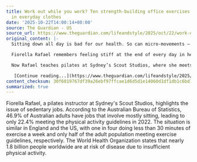 ```yaml
---
title: Work out while you work? Ten strength-building office exercises you can do
  in everyday clothes
date: '2025-10-22T14:00:14+00:00'
source: The Guardian - US
source_url: https://www.theguardian.com/lifeandstyle/2025/oct/22/work-out-while-you-work-10-strength-building-office-exercises-you-can-do-in-everyday-clothes
original_content: |-
  Sitting down all day is bad for our health. So can micro-movements – three minutes at a time – help us get fitter?

  Fiorella Rafael remembers feeling stiff at the end of every day in her old office job. “That lack of movement would creep up and compound over the week,” she says. Though standing and walking meetings were encouraged, with deadlines to meet it wasn’t always tenable. “It’s partly what drove me to become a pilates instructor,” she says.

  Now Rafael teaches pilates at Sydney’s Scout Studios, where she meets people like me who spend far too much time sitting. According to [the Australian Bureau of Statistics](https://www.abs.gov.au/statistics/health/health-conditions-and-risks/physical-activity/latest-release), 46.9% of Australian adults described their jobs as mostly sitting down, which might explain why [only 22.4% of Australian adults met the physical activity guidelines in 2022.](https://www.abs.gov.au/statistics/health/health-conditions-and-risks/physical-activity/latest-release) In England, one in four [do less than 30 minutes of exercise a week](https://www.sportengland.org/news-and-inspiration/record-numbers-playing-sport-and-taking-part-physical-activity), and in the US only about [half of the adult population](https://www.cdc.gov/nchs/fastats/exercise.htm) is meeting [the guidelines](https://odphp.health.gov/sites/default/files/2019-09/Physical_Activity_Guidelines_2nd_edition.pdf) of at least 150 minutes of moderate-intensity exercise or 75 minutes of vigorous exercise a week. Worldwide, that’s nearly [1.8 billion](https://www.who.int/news/item/26-06-2024-nearly-1.8-billion-adults-at-risk-of-disease-from-not-doing-enough-physical-activity) people, says the World Health Organization.

   [Continue reading...](https://www.theguardian.com/lifeandstyle/2025/oct/22/work-out-while-you-work-10-strength-building-office-exercises-you-can-do-in-everyday-clothes)
content_checksum: 30f6019767df39a26ebf97ffcae1d6d5d1e14060d1df1db1c6bd1fdace4541fa
summarized: true
---
```


Fiorella Rafael, a pilates instructor at Sydney's Scout Studios, highlights the issue of sedentary jobs. According to the Australian Bureau of Statistics, 46.9% of Australian adults have jobs that involve mostly sitting, leading to only 22.4% meeting the physical activity guidelines in 2022. The situation is similar in England and the US, with one in four doing less than 30 minutes of exercise a week and only half of the adult population meeting exercise guidelines, respectively. The World Health Organization states that nearly 1.8 billion people worldwide are at risk of disease due to insufficient physical activity.
